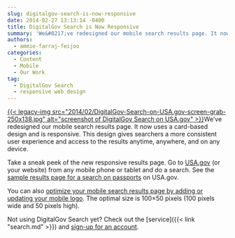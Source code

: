 ```yaml
---
slug: digitalgov-search-is-now-responsive
date: 2014-02-27 13:13:14 -0400
title: DigitalGov Search is Now Responsive
summary: 'We&#8217;ve redesigned our mobile search results page. It now uses a card-based design and is responsive. This design gives searchers a more consistent user experience and access to the results anytime, anywhere, and on any device. Take a sneak peek of the new responsive results page.'
authors:
  - ammie-farraj-feijoo
categories:
  - Content
  - Mobile
  - Our Work
tag:
  - DigitalGov Search
  - responsive web design
---
```


[{{< legacy-img src="2014/02/DigitalGov-Search-on-USA.gov-screen-grab-250x138.jpg" alt="screenshot of DigitalGov Search on USA.gov" >}}](https://s3.amazonaws.com/digitalgov/legacy-img/2014/02/DigitalGov-Search-on-USA.gov-screen-grab.jpg)We&#8217;ve redesigned our mobile search results page. It now uses a card-based design and is responsive. This design gives searchers a more consistent user experience and access to the results anytime, anywhere, and on any device.

Take a sneak peek of the new responsive results page. Go to [USA.gov](http://www.usa.gov/) (or your website) from any mobile phone or tablet and do a search. See the [sample results page for a search on passports](http://search.usa.gov/search?affiliate=usagov&query=passports&m=true) on USA.gov.

You can also [optimize your mobile search results page by adding or updating your mobile logo](http://search.digitalgov.gov/sites/manual/display-images.html). The optimal size is 100&#215;50 pixels (100 pixels wide and 50 pixels high).

Not using DigitalGov Search yet? Check out the [service]({{< link "search.md" >}}) and [sign-up for an account](https://search.usa.gov/login).

 
